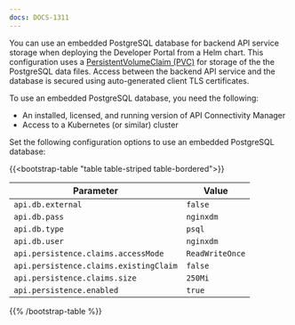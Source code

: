 ```yaml
---
docs: DOCS-1311
---
```


You can use an embedded PostgreSQL database for backend API service storage when deploying the Developer Portal from a Helm chart. This configuration uses a [PersistentVolumeClaim (PVC)](https://kubernetes.io/docs/concepts/storage/persistent-volumes/) for storage of the the PostgreSQL data files. Access between the backend API service and the database is secured using auto-generated client TLS certificates.

To use an embedded PostgreSQL database, you need the following:

- An installed, licensed, and running version of API Connectivity Manager
- Access to a Kubernetes (or similar) cluster

Set the following configuration options to use an embedded PostgreSQL database:

{{<bootstrap-table "table table-striped table-bordered">}}

| Parameter                              | Value           |
| -------------------------------------- | --------------- |
| `api.db.external`                      | `false`         |
| `api.db.pass`                          | `nginxdm`       |
| `api.db.type`                          | `psql`          |
| `api.db.user`                          | `nginxdm`       |
| `api.persistence.claims.accessMode`    | `ReadWriteOnce` |
| `api.persistence.claims.existingClaim` | `false`         |
| `api.persistence.claims.size`          | `250Mi`         |
| `api.persistence.enabled`              | `true`          |

{{% /bootstrap-table %}}
